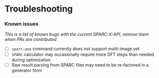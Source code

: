 # Troubleshooting
### Known issues
*This is a list of known bugs with the current SPARC-X-API, remove them when PRs are contributed*
- [ ] `sparc-ase` command currently does not support multi-image yet
- [ ] `SPARC` calculator may occasionally require more DFT steps than needed during optimization
- [ ] Raw result parsing from SPARC files may need to be re-factored in a generator form
